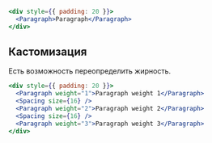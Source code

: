 ```jsx { "props": { "layout": false, "iframe": false } }
<div style={{ padding: 20 }}>
  <Paragraph>Paragraph</Paragraph>
</div>
```

## Кастомизация

Есть возможность переопределить жирность.

```jsx { "props": { "layout": false, "iframe": false } }
<div style={{ padding: 20 }}>
  <Paragraph weight="1">Paragraph weight 1</Paragraph>
  <Spacing size={16} />
  <Paragraph weight="2">Paragraph weight 2</Paragraph>
  <Spacing size={16} />
  <Paragraph weight="3">Paragraph weight 3</Paragraph>
</div>
```
